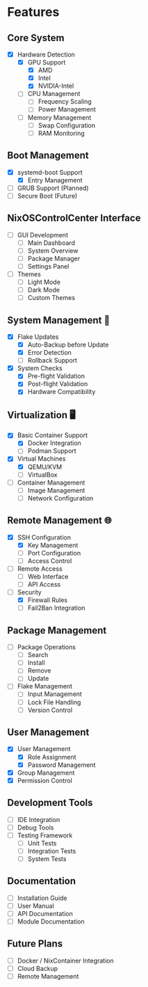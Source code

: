 # Features

## Core System 
- [x] Hardware Detection
  - [x] GPU Support
    - [x] AMD
    - [x] Intel
    - [x] NVIDIA-Intel
  - [ ] CPU Management
    - [ ] Frequency Scaling
    - [ ] Power Management
  - [ ] Memory Management
    - [ ] Swap Configuration
    - [ ] RAM Monitoring

## Boot Management 
- [x] systemd-boot Support
  - [x] Entry Management
- [ ] GRUB Support (Planned)
- [ ] Secure Boot (Future)

## NixOSControlCenter Interface 
- [ ] GUI Development
  - [ ] Main Dashboard
  - [ ] System Overview
  - [ ] Package Manager
  - [ ] Settings Panel
- [ ] Themes
  - [ ] Light Mode
  - [ ] Dark Mode
  - [ ] Custom Themes

## System Management 🔄
- [x] Flake Updates
  - [x] Auto-Backup before Update
  - [x] Error Detection
  - [ ] Rollback Support
- [x] System Checks
  - [x] Pre-flight Validation
  - [x] Post-flight Validation
  - [x] Hardware Compatibility

## Virtualization 🖥️
- [x] Basic Container Support
  - [x] Docker Integration
  - [ ] Podman Support
- [x] Virtual Machines
  - [x] QEMU/KVM
  - [ ] VirtualBox
- [ ] Container Management
  - [ ] Image Management
  - [ ] Network Configuration

## Remote Management 🌐
- [x] SSH Configuration
  - [x] Key Management
  - [ ] Port Configuration
  - [ ] Access Control
- [ ] Remote Access
  - [ ] Web Interface
  - [ ] API Access
- [ ] Security
  - [x] Firewall Rules
  - [ ] Fail2Ban Integration

## Package Management 
- [ ] Package Operations
  - [ ] Search
  - [ ] Install
  - [ ] Remove
  - [ ] Update
- [ ] Flake Management
  - [ ] Input Management
  - [ ] Lock File Handling
  - [ ] Version Control

## User Management 
- [x] User Management
  - [x] Role Assignment
  - [x] Password Management
- [x] Group Management
- [x] Permission Control

## Development Tools 
- [ ] IDE Integration
- [ ] Debug Tools
- [ ] Testing Framework
  - [ ] Unit Tests
  - [ ] Integration Tests
  - [ ] System Tests

## Documentation 
- [ ] Installation Guide
- [ ] User Manual
- [ ] API Documentation
- [ ] Module Documentation

## Future Plans 
- [ ] Docker / NixContainer Integration 
- [ ] Cloud Backup
- [ ] Remote Management